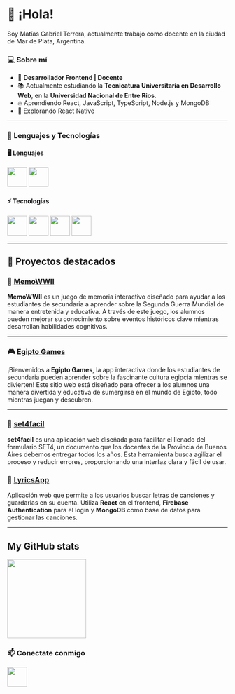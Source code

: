 # 👋 ¡Hola!
Soy Matías Gabriel Terrera, actualmente trabajo como docente en la ciudad de Mar de Plata, Argentina. 

### 💻 Sobre mí
- 🚀 **Desarrollador Frontend | Docente**
- 📚 Actualmente estudiando la **Tecnicatura Universitaria en Desarrollo Web**, en la **Universidad Nacional de Entre Rios**.
- 🔥 Aprendiendo React, JavaScript, TypeScript, Node.js y MongoDB
- 🎯 Explorando React Native

---

### 🚀 Lenguajes y Tecnologías

#### 🖥️ **Lenguajes**
<div>
<img width="45" src="https://cdn.jsdelivr.net/gh/devicons/devicon@latest/icons/javascript/javascript-original.svg" />
<img width="45" src="https://cdn.jsdelivr.net/gh/devicons/devicon@latest/icons/typescript/typescript-original.svg" />
</div>

#### ⚡ **Tecnologías**
<div>
<img width="45" src="https://cdn.jsdelivr.net/gh/devicons/devicon@latest/icons/react/react-original.svg" />
<img width="45" src="https://cdn.jsdelivr.net/gh/devicons/devicon@latest/icons/tailwindcss/tailwindcss-original.svg" />
  <img width="45" src="https://cdn.jsdelivr.net/gh/devicons/devicon@latest/icons/nodejs/nodejs-original.svg" />
  <img width="45" src="https://cdn.jsdelivr.net/gh/devicons/devicon@latest/icons/mongodb/mongodb-original.svg" />
</div>

---
## 📌 Proyectos destacados


### 🧠 [MemoWWII](https://github.com/mterrera29/MemoWWII2)

**MemoWWII** es un juego de memoria interactivo diseñado para ayudar a los estudiantes de secundaria a aprender sobre la Segunda Guerra Mundial de manera entretenida y educativa. A través de este juego, los alumnos pueden mejorar su conocimiento sobre eventos históricos clave mientras desarrollan habilidades cognitivas.

---

### 🎮 [Egipto Games](https://github.com/mterrera29/egipto-games)

¡Bienvenidos a **Egipto Games**, la app interactiva donde los estudiantes de secundaria pueden aprender sobre la fascinante cultura egipcia mientras se divierten! Este sitio web está diseñado para ofrecer a los alumnos una manera divertida y educativa de sumergirse en el mundo de Egipto, todo mientras juegan y descubren.

---

### 📝 [set4facil](https://github.com/mterrera29/set4facil)

**set4facil** es una aplicación web diseñada para facilitar el llenado del formulario SET4, un documento que los docentes de la Provincia de Buenos Aires debemos entregar todos los años. Esta herramienta busca agilizar el proceso y reducir errores, proporcionando una interfaz clara y fácil de usar.
### 🎵 [LyricsApp](https://github.com/mterrera29/lyricsapp)

Aplicación web que permite a los usuarios buscar letras de canciones y guardarlas en su cuenta. Utiliza **React** en el frontend, **Firebase Authentication** para el login y **MongoDB** como base de datos para gestionar las canciones.

---
## My GitHub stats
<p>
  <a href="https://github.com/mterrera29">
    <img height="180em" src="https://github-readme-stats-eight-theta.vercel.app/api/top-langs/?username=mterrera29&layout=compact&langs_count=8&theme=buefy&count_private=true"/>
  </a>  
</p>

### 📫 Conectate conmigo
<a href="https://www.linkedin.com/in/matias-gabriel-terrera-4b5601aa/">
    <img width="45" src="https://cdn.jsdelivr.net/gh/devicons/devicon@latest/icons/linkedin/linkedin-original.svg" />
  </a>  

